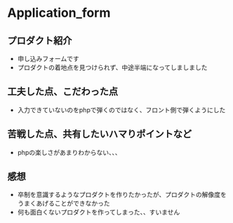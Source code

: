 # Application_form
## プロダクト紹介
- 申し込みフォームです
- プロダクトの着地点を見つけられず、中途半端になってしましました
## 工夫した点、こだわった点
- 入力できていないのをphpで弾くのではなく、フロント側で弾くようにした
## 苦戦した点、共有したいハマりポイントなど
- phpの楽しさがあまりわからない、、、
## 感想
- 卒制を意識するようなプロダクトを作りたかったが、プロダクトの解像度をうまくあげることができなかった
- 何も面白くないプロダクトを作ってしまった、、すいません
